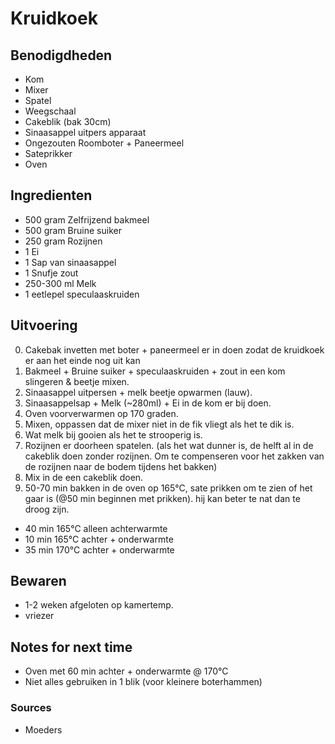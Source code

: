 # Kruidkoek

## Benodigdheden

* Kom
* Mixer
* Spatel
* Weegschaal
* Cakeblik (bak 30cm)
* Sinaasappel uitpers apparaat
* Ongezouten Roomboter + Paneermeel
* Sateprikker
* Oven

## Ingredienten

* 500 gram Zelfrijzend bakmeel
* 500 gram Bruine suiker
* 250 gram Rozijnen
* 1 Ei
* 1 Sap van sinaasappel
* 1 Snufje zout
* 250-300 ml Melk
* 1 eetlepel speculaaskruiden

## Uitvoering

0. Cakebak invetten met boter + paneermeel er in doen zodat de kruidkoek er aan het einde nog uit kan
1. Bakmeel + Bruine suiker + speculaaskruiden + zout in een kom slingeren & beetje mixen.
2. Sinaasappel uitpersen + melk beetje opwarmen (lauw).
3. Sinaasappelsap + Melk (~280ml) + Ei in de kom er bij doen.
4. Oven voorverwarmen op 170 graden.
5. Mixen, oppassen dat de mixer niet in de fik vliegt als het te dik is.
6. Wat melk bij gooien als het te strooperig is.
7. Rozijnen er doorheen spatelen. (als het wat dunner is, de helft al in de cakeblik doen zonder rozijnen. Om te compenseren voor het zakken van de rozijnen naar de bodem tijdens het bakken)
8. Mix in de een cakeblik doen.
9. 50-70 min bakken in de oven op 165°C, sate prikken om te zien of het gaar is (@50 min beginnen met prikken). hij kan beter te nat dan te droog zijn.

* 40 min 165°C alleen achterwarmte
* 10 min 165°C achter + onderwarmte
* 35 min 170°C achter + onderwarmte


## Bewaren

* 1-2 weken afgeloten op kamertemp.
* vriezer

## Notes for next time

* Oven met 60 min achter + onderwarmte @ 170°C
* Niet alles gebruiken in 1 blik (voor kleinere boterhammen)

### Sources
- Moeders

